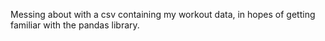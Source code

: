 Messing about with a csv containing my workout data, in hopes of getting familiar with the pandas library.
